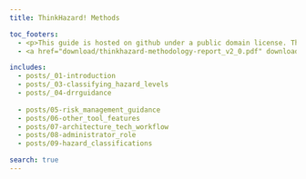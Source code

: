 ```yaml
---
title: ThinkHazard! Methods

toc_footers:
  - <p>This guide is hosted on github under a public domain license. The original work is a product of <a target="_blank"  href="https://www.thinkhazard.org">GFDRR ThinkHazard! project</a>.</p>
  - <a href="download/thinkhazard-methodology-report_v2_0.pdf" download="thinkhazard-methodology-report_v2_0.pdf" class="btn -black">Download PDF</a>

includes:
  - posts/_01-introduction
  - posts/_03-classifying_hazard_levels
  - posts/_04-drrguidance
  
  - posts/05-risk_management_guidance
  - posts/06-other_tool_features
  - posts/07-architecture_tech_workflow
  - posts/08-administrator_role
  - posts/09-hazard_classifications

search: true
---
```


